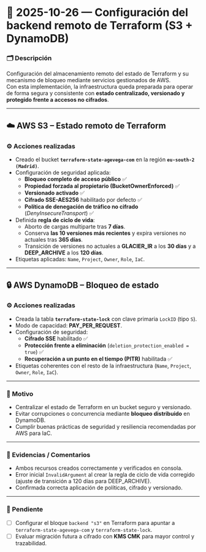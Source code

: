 # 🧩 2025-10-26 — Configuración del backend remoto de Terraform (S3 + DynamoDB)

### 🗂️ Descripción
Configuración del almacenamiento remoto del estado de Terraform y su mecanismo de bloqueo mediante servicios gestionados de AWS.  
Con esta implementación, la infraestructura queda preparada para operar de forma segura y consistente con **estado centralizado, versionado y protegido frente a accesos no cifrados**.

---

## ☁️ AWS S3 – Estado remoto de Terraform

### ⚙️ Acciones realizadas
- Creado el bucket **`terraform-state-agevega-com`** en la región **`eu-south-2 (Madrid)`**.  
- Configuración de seguridad aplicada:
  - **Bloqueo completo de acceso público** ✅  
  - **Propiedad forzada al propietario (BucketOwnerEnforced)** ✅  
  - **Versionado activado** ✅  
  - **Cifrado SSE-AES256** habilitado por defecto ✅  
  - **Política de denegación de tráfico no cifrado** (*DenyInsecureTransport*) ✅  
- Definida **regla de ciclo de vida**:
  - Aborto de cargas multiparte tras **7 días**.  
  - Conserva **las 10 versiones más recientes** y expira versiones no actuales tras **365 días**.  
  - Transición de versiones no actuales a **GLACIER_IR** a los **30 días** y a **DEEP_ARCHIVE** a los **120 días**.  
- Etiquetas aplicadas: `Name`, `Project`, `Owner`, `Role`, `IaC`.

---

## 🔒 AWS DynamoDB – Bloqueo de estado

### ⚙️ Acciones realizadas
- Creada la tabla **`terraform-state-lock`** con clave primaria `LockID` (tipo `S`).  
- Modo de capacidad: **PAY_PER_REQUEST**.  
- Configuración de seguridad:
  - **Cifrado SSE** habilitado ✅  
  - **Protección frente a eliminación** (`deletion_protection_enabled = true`) ✅  
  - **Recuperación a un punto en el tiempo (PITR)** habilitada ✅  
- Etiquetas coherentes con el resto de la infraestructura (`Name`, `Project`, `Owner`, `Role`, `IaC`).

---

### 🎯 Motivo
- Centralizar el estado de Terraform en un bucket seguro y versionado.  
- Evitar corrupciones o concurrencia mediante **bloqueo distribuido** en DynamoDB.  
- Cumplir buenas prácticas de seguridad y resiliencia recomendadas por AWS para IaC.

---

### 🧾 Evidencias / Comentarios
- Ambos recursos creados correctamente y verificados en consola.  
- Error inicial `InvalidArgument` al crear la regla de ciclo de vida corregido (ajuste de transición a 120 días para DEEP_ARCHIVE).  
- Confirmada correcta aplicación de políticas, cifrado y versionado.  

---

### 🚧 Pendiente
- [ ] Configurar el bloque `backend "s3"` en Terraform para apuntar a `terraform-state-agevega-com` y `terraform-state-lock`.  
- [ ] Evaluar migración futura a cifrado con **KMS CMK** para mayor control y trazabilidad.  
